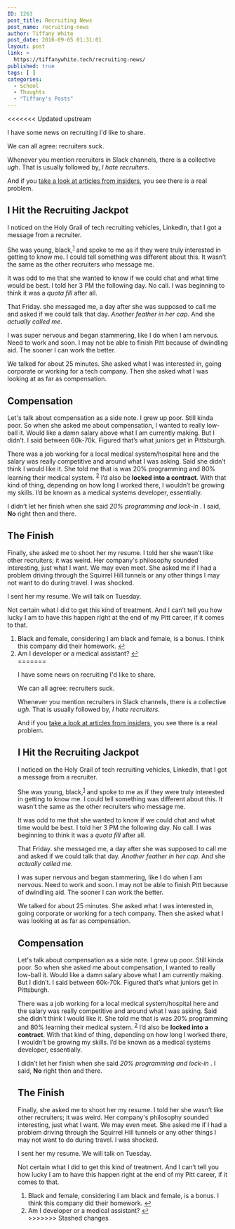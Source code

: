 ```yaml
---
ID: 1263
post_title: Recruiting News
post_name: recruiting-news
author: Tiffany White
post_date: 2016-09-05 01:31:01
layout: post
link: >
  https://tiffanywhite.tech/recruiting-news/
published: true
tags: [ ]
categories:
  - School
  - Thoughts
  - "Tiffany's Posts"
---
```

<<<<<<< Updated upstream

I have some news on recruiting I'd like to share.

We can all agree: recruiters suck.

Whenever you mention recruiters in Slack channels, there is a collective <em>ugh</em>. That is usually followed by, <em>I hate recruiters</em>.

And if you <a href="http://insights.dice.com/2014/09/16/recruitings-dirty-little-secrets/" target="_blank">take a look at articles from insiders</a>, you see there is a real problem.
<h2>I Hit the Recruiting Jackpot</h2>
I noticed on the Holy Grail of tech recruiting vehicles, LinkedIn, that I got a message from a recruiter.

She was young, black,<sup><a id="ffn1" class="footnote" href="#fn1">1</a></sup> and spoke to me as if they were truly interested in getting to know me. I could tell something was different about this. It wasn’t the same as the other recruiters who message me.

It was odd to me that she wanted to know if we could chat and what time would be best. I told her 3 PM the following day. No call. I was beginning to think it was a <em>quota fill</em> after all.

That Friday. she messaged me, a day after she was supposed to call me and asked if we could talk that day. <em>Another feather in her cap</em>. And she <em>actually called me</em>.

I was super nervous and began stammering, like I do when I am nervous. Need to work and soon. I may not be able to finish Pitt because of dwindling aid. The sooner I can work the better.

We talked for about 25 minutes. She asked what I was interested in, going corporate or working for a tech company. Then she asked what I was looking at as far as compensation.
<h2>Compensation</h2>
Let's talk about compensation as a side note. I grew up poor. Still kinda poor. So when she asked me about compensation, I wanted to really low-ball it. Would like a damn salary above what I am currently making. But I didn’t. I said between 60k-70k. Figured that’s what juniors get in Pittsburgh.

There was a job working for a local medical system/hospital here and the salary was really competitive and around what I was asking. Said she didn’t think I would like it. She told me that is was 20% programming and 80% learning their medical system. <sup><a id="ffn2" class="footnote" href="#fn2">2</a></sup> I’d also be <strong>locked into a contract</strong>. With that kind of thing, depending on how long I worked there, I wouldn’t be growing my skills. I’d be known as a medical systems developer, essentially.

I didn’t let her finish when she said <em>20% programming and lock-in</em> . I said, <strong>No</strong> right then and there.
<h2>The Finish</h2>
Finally, she asked me to shoot her my resume. I told her she wasn’t like other recruiters; it was weird. Her company's philosophy sounded interesting, just what I want. We may even meet. She asked me if I had a problem driving through the Squirrel Hill tunnels or any other things I may not want to do during travel. I was shocked.

I sent her my resume. We will talk on Tuesday.

Not certain what I did to get this kind of treatment. And I can’t tell you how lucky I am to have this happen right at the end of my Pitt career, if it comes to that.
<ol id="footnotes">
 	<li id="fn1">Black and female, considering I am black and female, is a bonus. I think this company did their homework. <a href="#ffn1">↩︎</a></li>
 	<li id="fn2">Am I developer or a medical assistant? <a href="#ffn2">↩︎</a></li>
=======

I have some news on recruiting I'd like to share.

We can all agree: recruiters suck.

Whenever you mention recruiters in Slack channels, there is a collective <em>ugh</em>. That is usually followed by, <em>I hate recruiters</em>.

And if you <a href="http://insights.dice.com/2014/09/16/recruitings-dirty-little-secrets/" target="_blank">take a look at articles from insiders</a>, you see there is a real problem.
<h2>I Hit the Recruiting Jackpot</h2>
I noticed on the Holy Grail of tech recruiting vehicles, LinkedIn, that I got a message from a recruiter.

She was young, black,<sup><a id="ffn1" class="footnote" href="#fn1">1</a></sup> and spoke to me as if they were truly interested in getting to know me. I could tell something was different about this. It wasn’t the same as the other recruiters who message me.

It was odd to me that she wanted to know if we could chat and what time would be best. I told her 3 PM the following day. No call. I was beginning to think it was a <em>quota fill</em> after all.

That Friday. she messaged me, a day after she was supposed to call me and asked if we could talk that day. <em>Another feather in her cap</em>. And she <em>actually called me</em>.

I was super nervous and began stammering, like I do when I am nervous. Need to work and soon. I may not be able to finish Pitt because of dwindling aid. The sooner I can work the better.

We talked for about 25 minutes. She asked what I was interested in, going corporate or working for a tech company. Then she asked what I was looking at as far as compensation.
<h2>Compensation</h2>
Let's talk about compensation as a side note. I grew up poor. Still kinda poor. So when she asked me about compensation, I wanted to really low-ball it. Would like a damn salary above what I am currently making. But I didn’t. I said between 60k-70k. Figured that’s what juniors get in Pittsburgh.

There was a job working for a local medical system/hospital here and the salary was really competitive and around what I was asking. Said she didn’t think I would like it. She told me that is was 20% programming and 80% learning their medical system. <sup><a id="ffn2" class="footnote" href="#fn2">2</a></sup> I’d also be <strong>locked into a contract</strong>. With that kind of thing, depending on how long I worked there, I wouldn’t be growing my skills. I’d be known as a medical systems developer, essentially.

I didn’t let her finish when she said <em>20% programming and lock-in</em> . I said, <strong>No</strong> right then and there.
<h2>The Finish</h2>
Finally, she asked me to shoot her my resume. I told her she wasn’t like other recruiters; it was weird. Her company's philosophy sounded interesting, just what I want. We may even meet. She asked me if I had a problem driving through the Squirrel Hill tunnels or any other things I may not want to do during travel. I was shocked.

I sent her my resume. We will talk on Tuesday.

Not certain what I did to get this kind of treatment. And I can’t tell you how lucky I am to have this happen right at the end of my Pitt career, if it comes to that.
<ol id="footnotes">
 	<li id="fn1">Black and female, considering I am black and female, is a bonus. I think this company did their homework. <a href="#ffn1">↩︎</a></li>
 	<li id="fn2">Am I developer or a medical assistant? <a href="#ffn2">↩︎</a></li>
>>>>>>> Stashed changes
</ol>